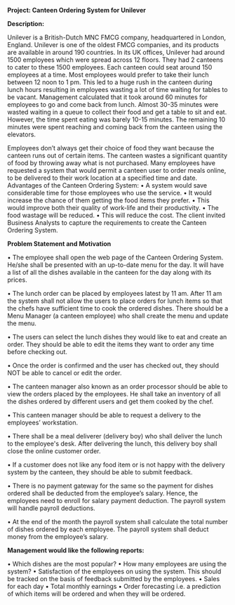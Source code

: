 **Project: Canteen Ordering System for  Unilever**


**Description:**

Unilever is a British-Dutch MNC FMCG company, headquartered in London,  England. Unilever is one of the oldest FMCG companies, and its products are  available in around 190 countries. In its UK offices, Unilever had around 1500 employees which were spread across 12 floors. They had 2 canteens to cater 
to these 1500 employees. Each canteen could seat around 150 employees at 
a time. 
Most employees would prefer to take their lunch between 12 noon to 1 pm. 
This led to a huge rush in the canteen during lunch hours resulting in 
employees wasting a lot of time waiting for tables to be vacant.
Management calculated that it took around 60 minutes for employees to go 
and come back from lunch. Almost 30-35 minutes were wasted waiting in a 
queue to collect their food and get a table to sit and eat. However, the time 
spent eating was barely 10-15 minutes. The remaining 10 minutes were 
spent reaching and coming back from the canteen using the elevators. 


Employees don’t always get their choice of food they want because the canteen runs out 
of certain items. The canteen wastes a significant quantity of food by throwing away 
what is not purchased.
Many employees have requested a system that would permit a canteen user to order 
meals online, to be delivered to their work location at a specified time and date.
Advantages of the Canteen Ordering System:
• A system would save considerable time for those employees who use the service.
• It would increase the chance of them getting the food items they prefer.
• This would improve both their quality of work-life and their productivity.
• The food wastage will be reduced.
• This will reduce the cost.
The client invited Business Analysts to capture the requirements to 
create the Canteen Ordering System.

**Problem Statement and Motivation**

• The employee shall open the web page of the Canteen Ordering 
System. He/she shall be presented with an up-to-date menu for 
the day. It will have a list of all the dishes available in the canteen 
for the day along with its prices.

• The lunch order can be placed by employees latest by 11 am. After 
11 am the system shall not allow the users to place orders for 
lunch items so that the chefs have sufficient time to cook the 
ordered dishes. There should be a Menu Manager (a canteen 
employee) who shall create the menu and update the menu.

• The users can select the lunch dishes they would like to eat and 
create an order. They should be able to edit the items they want to 
order any time before checking out.

• Once the order is confirmed and the user has checked out, they 
should NOT be able to cancel or edit the order.

• The canteen manager also known as an order processor should be 
able to view the orders placed by the employees. He shall take an 
inventory of all the dishes ordered by different users and get them 
cooked by the chef.

• This canteen manager should be able to request a delivery to the 
employees’ workstation.

• There shall be a meal deliverer (delivery boy) who shall deliver the 
lunch to the employee's desk. After delivering the lunch, this delivery 
boy shall close the online customer order.

• If a customer does not like any food item or is not happy with the 
delivery system by the canteen, they should be able to submit 
feedback.

• There is no payment gateway for the same so the payment for dishes 
ordered shall be deducted from the employee’s salary. Hence, the 
employees need to enroll for salary payment deduction. The payroll 
system will handle payroll deductions.

• At the end of the month the payroll system shall calculate the total 
number of dishes ordered by each employee. The payroll system shall 
deduct money from the employee’s salary.


**Management would like the following reports:**

• Which dishes are the most popular?
• How many employees are using the system?
• Satisfaction of the employees on using the system. This should be 
tracked on the basis of feedback submitted by the employees.
• Sales for each day
• Total monthly earnings
• Order forecasting i.e. a prediction of which items will be ordered and 
when they will be ordered.










